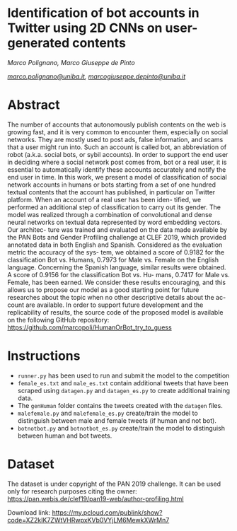 # Identification of bot accounts in Twitter using 2D CNNs on user-generated contents

*Marco Polignano, Marco Giuseppe de Pinto* 

*marco.polignano@uniba.it, marcogiuseppe.depinto@uniba.it*

# Abstract

The number of accounts that autonomously publish contents on the web is growing fast, and it is very common to encounter them, especially on social networks. They are mostly used to post ads, false information, and scams that a user might run into. Such an account is called bot, an abbreviation of robot (a.k.a. social bots, or sybil accounts). In order to support the end user in deciding where a social network post comes from, bot or a real user, it is essential to automatically identify these accounts accurately and notify the end user in time. In this work, we present a model of classification of social network accounts in humans or bots starting from a set of one hundred textual contents that the account has published, in particular on Twitter platform. When an account of a real user has been iden- tified, we performed an additional step of classification to carry out its gender. The model was realized through a combination of convolutional and dense neural networks on textual data represented by word embedding vectors. Our architec- ture was trained and evaluated on the data made available by the PAN Bots and Gender Profiling challenge at CLEF 2019, which provided annotated data in both English and Spanish. Considered as the evaluation metric the accuracy of the sys- tem, we obtained a score of 0.9182 for the classification Bot vs. Humans, 0.7973 for Male vs. Female on the English language. Concerning the Spanish language, similar results were obtained. A score of 0.9156 for the classification Bot vs. Hu- mans, 0.7417 for Male vs. Female, has been earned. We consider these results encouraging, and this allows us to propose our model as a good starting point for future researches about the topic when no other descriptive details about the ac- count are available. In order to support future development and the replicability of results, the source code of the proposed model is available on the following GitHub repository: https://github.com/marcopoli/HumanOrBot_try_to_guess

# Instructions

- `runner.py` has been used to run and submit the model to the competition
- `female_es.txt` and `male_es.txt` contain additional tweets that have been scraped using `datagen.py` and `datagen_es.py` to create additional training data.
- The `genHuman` folder contains the tweets created with the `datagen` files.
- `malefemale.py` and `malefemale_es.py` create/train the model to distinguish between male and female tweets (if human and not bot).
- `botnotbot.py` and `botnotbot_es.py` create/train the model to distinguish between human and bot tweets.

# Dataset

The dataset is under copyright of the PAN 2019 challenge. 
It can be used only for research purposes citing the owner: https://pan.webis.de/clef19/pan19-web/author-profiling.html

Download link: https://my.pcloud.com/publink/show?code=XZ2kIK7ZWtVHRwpxKVb0VYjLM6MewkXWrMn7